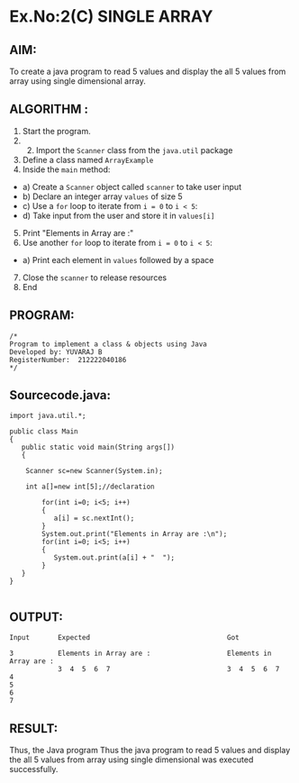 # Ex.No:2(C) SINGLE ARRAY

## AIM:

To create a java program to read 5 values and display the all 5 values from array using single dimensional array.

## ALGORITHM :

1. Start the program.
2. 2. Import the `Scanner` class from the `java.util` package
3. Define a class named `ArrayExample`
4. Inside the `main` method:

- a) Create a `Scanner` object called `scanner` to take user input
- b) Declare an integer array `values` of size 5
- c) Use a `for` loop to iterate from `i = 0` to `i < 5`:
- d) Take input from the user and store it in `values[i]`

5. Print "Elements in Array are :"
6. Use another `for` loop to iterate from `i = 0` to `i < 5`:

- a) Print each element in `values` followed by a space

7. Close the `scanner` to release resources
8. End

## PROGRAM:

```
/*
Program to implement a class & objects using Java
Developed by: YUVARAJ B
RegisterNumber:  212222040186
*/
```

## Sourcecode.java:

```
import java.util.*;

public class Main
{
   public static void main(String args[])
   {

	Scanner sc=new Scanner(System.in);

	int a[]=new int[5];//declaration

        for(int i=0; i<5; i++)
        {
           a[i] = sc.nextInt();
        }
        System.out.print("Elements in Array are :\n");
        for(int i=0; i<5; i++)
        {
           System.out.print(a[i] + "  ");
        }
   }
}


```

## OUTPUT:

```
Input       Expected                                  Got

3           Elements in Array are :                   Elements in Array are :
            3  4  5  6  7                             3  4  5  6  7
4
5
6
7

```

## RESULT:

Thus, the Java program Thus the java program to read 5 values and display the all 5 values from array using single dimensional was executed successfully.
